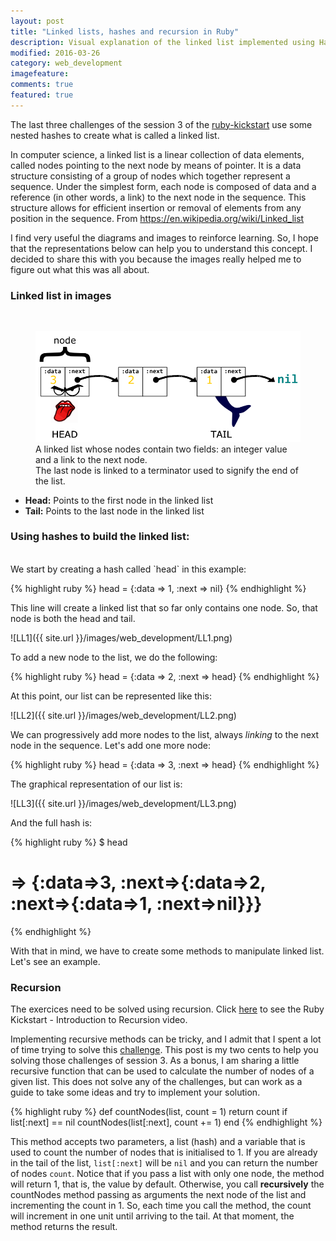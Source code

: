 ```yaml
---
layout: post
title: "Linked lists, hashes and recursion in Ruby"
description: Visual explanation of the linked list implemented using Hashes
modified: 2016-03-26
category: web_development
imagefeature:
comments: true
featured: true
---
```

The last three challenges of the session 3 of the <a href="https://github.com/makersacademy/ruby-kickstart/tree/master/session3/3-challenge" target="_blank">ruby-kickstart</a> use some nested hashes to create what is called a linked list. 

In computer science, a linked list is a linear collection of data elements, called nodes pointing to the next node by means of pointer. It is a data structure consisting of a group of nodes which together represent a sequence. Under the simplest form, each node is composed of data and a reference (in other words, a link) to the next node in the sequence. This structure allows for efficient insertion or removal of elements from any position in the sequence. From <a href="https://en.wikipedia.org/wiki/Linked_list" target="_blank">https://en.wikipedia.org/wiki/Linked_list</a>

I find very useful the diagrams and images to reinforce learning. So, I hope that the representations below can help you to understand this concept. I decided to share this with you because the images really helped me to figure out what this was all about.

### Linked list in images
<br>

<figure>
  <img src='/images/web_development/LLexplanation.png'>
  <figcaption>A linked list whose nodes contain two fields: an integer value and a link to the next node.<br>The last node is linked to a terminator used to signify the end of the list.</figcaption>
</figure>

* **Head:** Points to the first node in the linked list
* **Tail:** Points to the last node in the linked list


### Using hashes to build the linked list:
<br>
We start by creating a hash called `head` in this example:

{% highlight ruby %}
head = {:data => 1, :next => nil}
{% endhighlight %}

This line will create a linked list that so far only contains one node. So, that node is both the head and tail.

![LL1]({{ site.url }}/images/web_development/LL1.png)

To add a new node to the list, we do the following:

{% highlight ruby %}
head = {:data => 2, :next => head}
{% endhighlight %}

At this point, our list can be represented like this:

![LL2]({{ site.url }}/images/web_development/LL2.png)

We can progressively add more nodes to the list, always *linking* to the next node in the sequence. Let's add one more node:

{% highlight ruby %}
head = {:data => 3, :next => head}
{% endhighlight %}

The graphical representation of our list is:

![LL3]({{ site.url }}/images/web_development/LL3.png)

And the full hash is:

{% highlight ruby %}
$ head
# => {:data=>3, :next=>{:data=>2, :next=>{:data=>1, :next=>nil}}}
{% endhighlight %}

With that in mind, we have to create some methods to manipulate linked list. Let's see an example.

### Recursion

The exercices need to be solved using recursion. Click <a href="https://vimeo.com/24716767" target="_blank">here</a> to see the Ruby Kickstart - Introduction to Recursion video.

Implementing recursive methods can be tricky, and I admit that I spent a lot of time trying to solve this <a href="https://github.com/makersacademy/ruby-kickstart/blob/master/session3/3-challenge/10_hashes.rb" target="_blank">challenge</a>. This post is my two cents to help you solving those challenges of session 3. As a bonus, I am sharing a little recursive function that can be used to calculate the number of nodes of a given list. This does not solve any of the challenges, but can work as a guide to take some ideas and try to implement your solution.

{% highlight ruby %}
def countNodes(list, count = 1)
    return count if list[:next] == nil
    countNodes(list[:next], count += 1)
end
{% endhighlight %}

This method accepts two parameters, a list (hash) and a variable that is used to count the number of nodes that is initialised to 1. If you are already in the tail of the list, `list[:next]` will be `nil` and you can return the number of nodes `count`. Notice that if you pass a list with only one node, the method will return 1, that is, the value by default. Otherwise, you call **recursively** the countNodes method passing as arguments the next node of the list and incrementing the count in 1. So, each time you call the method, the count will increment in one unit until arriving to the tail. At that moment, the method returns the result.